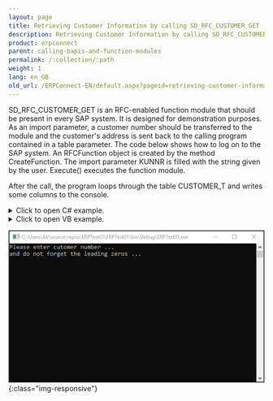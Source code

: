 ```yaml
---
layout: page
title: Retrieving Customer Information by calling SD_RFC_CUSTOMER_GET
description: Retrieving Customer Information by calling SD_RFC_CUSTOMER_GET
product: erpconnect
parent: calling-bapis-and-function-modules
permalink: /:collection/:path
weight: 1
lang: en_GB
old_url: /ERPConnect-EN/default.aspx?pageid=retrieving-customer-information-by-calling-sd-rfc-customer-get
---
```


SD_RFC_CUSTOMER_GET is an RFC-enabled function module that should be present in every SAP system. It is designed for demonstration purposes. As an import parameter, a customer number should be transferred to the module and the customer's address is sent back to the calling program contained in a table parameter.
The code below shows how to log on to the SAP system. An RFCFunction object is created by the method CreateFunction.
The import parameter KUNNR is filled with the string given by the user. Execute() executes the function module.

After the call, the program loops through the table CUSTOMER_T and writes some columns to the console.


<details>
<summary>Click to open C# example.</summary>
{% highlight csharp %}
static void Main(string[] args) 
{ 
    using(R3Connection con = new R3Connection("sapappserver", 00, "sapuser", "password", "EN", "800"))
    {
        con.Open(false); 
        // Create a function object 
        RFCFunction func = con.CreateFunction("SD_RFC_CUSTOMER_GET"); 
           
        Console.WriteLine("Please enter cutomer number ..."); 
        Console.WriteLine("and do not forget the leading zeros ..."); 
       
        // fill the export parameter 
        StringBuilder CustomerNo = new StringBuilder(Console.ReadLine()); 
        func.Exports["KUNNR"].ParamValue = CustomerNo.ToString(); 
        try
        { 
            func.Execute(); 
        } 
        catch (ERPException e) 
        { 
            Console.WriteLine(e.Message); 
            Console.ReadLine(); 
            return; 
        } 
        // Output the result of the function module 
        Console.WriteLine("Name of customer:"); 
        Console.WriteLine(func.Tables["CUSTOMER_T"].Rows[0, "NAME1"]); 
        Console.ReadLine(); 
    }
}
{% endhighlight %}
</details>


<details>
<summary>Click to open VB example.</summary>
{% highlight visualbasic %}
Sub Main() 
    Using con As New R3Connection("sapappserver", 00, "sapuser", "password", "EN", "800") 
        con.Open(False) 
       
        ' Create a function object Dim func = con.CreateFunction("SD_RFC_CUSTOMER_GET") 
        Console.WriteLine("Please enter cutomer number ...") 
        Console.WriteLine("and do not forget the leading zeros ...") 
       
        ' fill the export parameter 
        Dim CustomerNo As New StringBuilder(Console.ReadLine())
       
        func.Exports("KUNNR").ParamValue = CustomerNo.ToString() 
        Try
            func.Execute() 
        Catch e As ERPException 
            Console.WriteLine(e.Message) 
            Console.ReadLine() 
            Return
        End Try
        ' Output the result of the function module 
        Console.WriteLine("Name of customer:") 
        Console.WriteLine(func.Tables("CUSTOMER_T").Rows(0, "NAME1")) 
        Console.ReadLine() 
    End Using
End Sub
{% endhighlight %}
</details>  



![console](/img/content/calling-client-bapi-from-console.png){:class="img-responsive"}  
  
